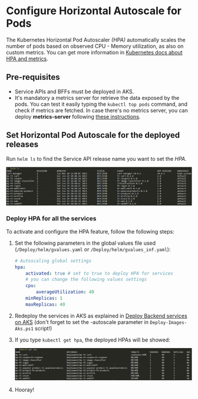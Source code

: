 # Configure Horizontal Autoscale for Pods

The Kubernetes Horizontal Pod Autoscaler *(HPA)* automatically scales the number of pods based on observed CPU - Memory utilization, as also on custom metrics.
You can get more information in [Kubernetes docs about HPA and metrics](https://kubernetes.io/docs/tasks/run-application/horizontal-pod-autoscale).

## Pre-requisites
- Service APIs and BFFs must be deployed in AKS.
- It's mandatory a metrics server for retrieve the data exposed by the pods. You can test it easily typing the `kubectl top pods` command, and check if metrics are fetched. In case there's no metrics server, you can deploy **metrics-server** following [these instructions](https://github.com/kubernetes-incubator/metrics-server).


## Set Horizontal Pod Autoscale for the deployed releases

Run `helm ls` to find the Service API release name you want to set the *HPA*.

![Output of helm ls showing the deployed releases](./Images/deployed-releases.png)


### Deploy HPA for all the services

To activate and configure the HPA feature, follow the following steps:

1.  Set the following parameters in the global values file used (`/Deploy/helm/gvalues.yaml` or `/Deploy/helm/gvalues_inf.yaml`):

    ```yaml
    # Autoscaling global settings
    hpa:
        activated: true # set to true to deploy HPA for services
        # you can change the following values settings
        cpu:
            averageUtilization: 40 
        minReplicas: 1
        maxReplicas: 40
    ```
2. Redeploy the services in AKS as explained in [Deploy Backend services on AKS](./DeploymentGuide.md#deploying-services) (don't forget to set the -autoscale parameter in `Deploy-Images-Aks.ps1` script!)
4. If you type `kubectl get hpa`, the deployed HPAs will be showed:

    ![Output of kubectl get hpa showing the all the deployed hpas](./Images/all-hpas-deployed.png)
5. Hooray!
